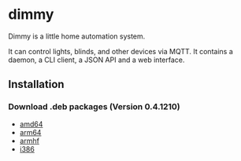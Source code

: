 # dimmy
Dimmy is a little home automation system.

It can control lights, blinds, and other devices via MQTT.
It contains a daemon, a CLI client, a JSON API and a web interface.


## Installation
### Download .deb packages (Version 0.4.1210)

* [amd64](http://deb.flupps.net/pool/main/d/dimmy/dimmy_0.4.10_amd64.deb)
* [arm64](http://deb.flupps.net/pool/main/d/dimmy/dimmy_0.4.10_arm64.deb)
* [armhf](http://deb.flupps.net/pool/main/d/dimmy/dimmy_0.4.10_armhf.deb)
* [i386](http://deb.flupps.net/pool/main/d/dimmy/dimmy_0.4.10_i386.deb)

